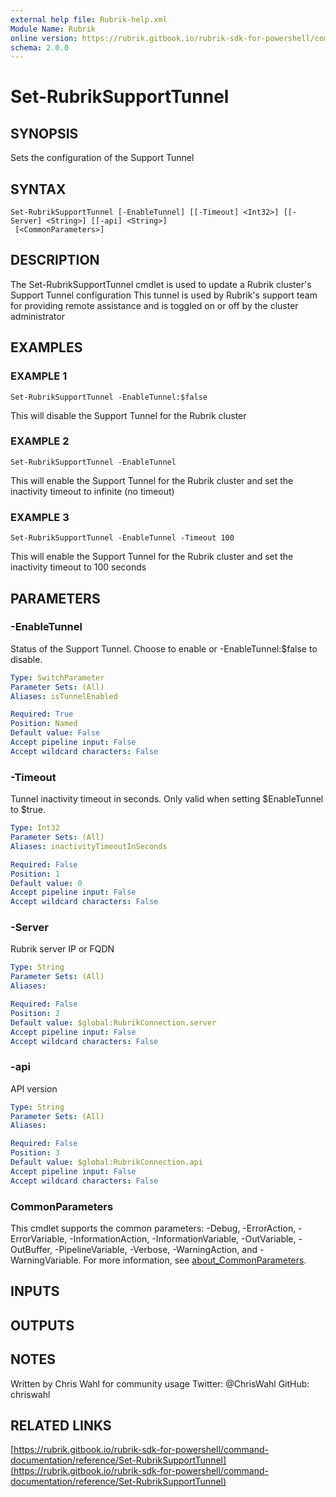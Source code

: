```yaml
---
external help file: Rubrik-help.xml
Module Name: Rubrik
online version: https://rubrik.gitbook.io/rubrik-sdk-for-powershell/command-documentation/reference/Set-RubrikSupportTunnel
schema: 2.0.0
---
```


# Set-RubrikSupportTunnel

## SYNOPSIS
Sets the configuration of the Support Tunnel

## SYNTAX

```
Set-RubrikSupportTunnel [-EnableTunnel] [[-Timeout] <Int32>] [[-Server] <String>] [[-api] <String>]
 [<CommonParameters>]
```

## DESCRIPTION
The Set-RubrikSupportTunnel cmdlet is used to update a Rubrik cluster's Support Tunnel configuration
This tunnel is used by Rubrik's support team for providing remote assistance and is toggled on or off by the cluster administrator

## EXAMPLES

### EXAMPLE 1
```
Set-RubrikSupportTunnel -EnableTunnel:$false
```

This will disable the Support Tunnel for the Rubrik cluster

### EXAMPLE 2
```
Set-RubrikSupportTunnel -EnableTunnel
```

This will enable the Support Tunnel for the Rubrik cluster and set the inactivity timeout to infinite (no timeout)

### EXAMPLE 3
```
Set-RubrikSupportTunnel -EnableTunnel -Timeout 100
```

This will enable the Support Tunnel for the Rubrik cluster and set the inactivity timeout to 100 seconds

## PARAMETERS

### -EnableTunnel
Status of the Support Tunnel.
Choose to enable or -EnableTunnel:$false to disable.

```yaml
Type: SwitchParameter
Parameter Sets: (All)
Aliases: isTunnelEnabled

Required: True
Position: Named
Default value: False
Accept pipeline input: False
Accept wildcard characters: False
```

### -Timeout
Tunnel inactivity timeout in seconds.
Only valid when setting $EnableTunnel to $true.

```yaml
Type: Int32
Parameter Sets: (All)
Aliases: inactivityTimeoutInSeconds

Required: False
Position: 1
Default value: 0
Accept pipeline input: False
Accept wildcard characters: False
```

### -Server
Rubrik server IP or FQDN

```yaml
Type: String
Parameter Sets: (All)
Aliases:

Required: False
Position: 2
Default value: $global:RubrikConnection.server
Accept pipeline input: False
Accept wildcard characters: False
```

### -api
API version

```yaml
Type: String
Parameter Sets: (All)
Aliases:

Required: False
Position: 3
Default value: $global:RubrikConnection.api
Accept pipeline input: False
Accept wildcard characters: False
```

### CommonParameters
This cmdlet supports the common parameters: -Debug, -ErrorAction, -ErrorVariable, -InformationAction, -InformationVariable, -OutVariable, -OutBuffer, -PipelineVariable, -Verbose, -WarningAction, and -WarningVariable. For more information, see [about_CommonParameters](http://go.microsoft.com/fwlink/?LinkID=113216).

## INPUTS

## OUTPUTS

## NOTES
Written by Chris Wahl for community usage
Twitter: @ChrisWahl
GitHub: chriswahl

## RELATED LINKS

[https://rubrik.gitbook.io/rubrik-sdk-for-powershell/command-documentation/reference/Set-RubrikSupportTunnel](https://rubrik.gitbook.io/rubrik-sdk-for-powershell/command-documentation/reference/Set-RubrikSupportTunnel)

